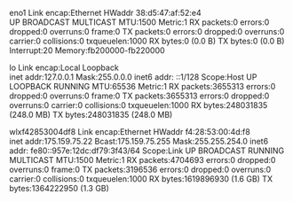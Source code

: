 eno1      Link encap:Ethernet  HWaddr 38:d5:47:af:52:e4  
          UP BROADCAST MULTICAST  MTU:1500  Metric:1
          RX packets:0 errors:0 dropped:0 overruns:0 frame:0
          TX packets:0 errors:0 dropped:0 overruns:0 carrier:0
          collisions:0 txqueuelen:1000 
          RX bytes:0 (0.0 B)  TX bytes:0 (0.0 B)
          Interrupt:20 Memory:fb200000-fb220000 

lo        Link encap:Local Loopback  
          inet addr:127.0.0.1  Mask:255.0.0.0
          inet6 addr: ::1/128 Scope:Host
          UP LOOPBACK RUNNING  MTU:65536  Metric:1
          RX packets:3655313 errors:0 dropped:0 overruns:0 frame:0
          TX packets:3655313 errors:0 dropped:0 overruns:0 carrier:0
          collisions:0 txqueuelen:1000 
          RX bytes:248031835 (248.0 MB)  TX bytes:248031835 (248.0 MB)

wlxf42853004df8 Link encap:Ethernet  HWaddr f4:28:53:00:4d:f8  
          inet addr:175.159.75.22  Bcast:175.159.75.255  Mask:255.255.254.0
          inet6 addr: fe80::957e:12dc:df79:3f43/64 Scope:Link
          UP BROADCAST RUNNING MULTICAST  MTU:1500  Metric:1
          RX packets:4704693 errors:0 dropped:0 overruns:0 frame:0
          TX packets:3196536 errors:0 dropped:0 overruns:0 carrier:0
          collisions:0 txqueuelen:1000 
          RX bytes:1619896930 (1.6 GB)  TX bytes:1364222950 (1.3 GB)

